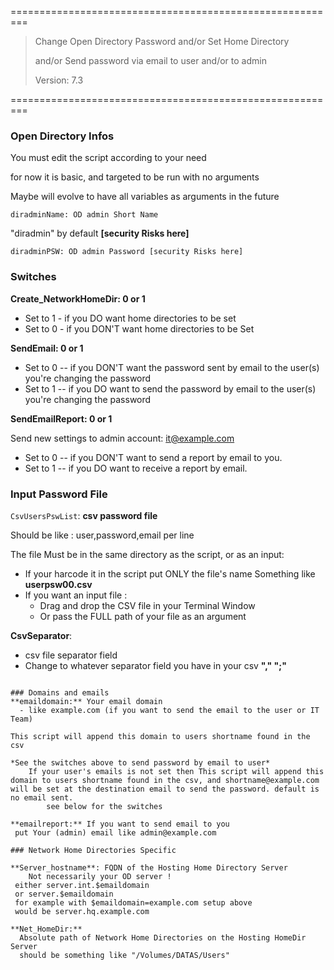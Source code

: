 =========================================================

> Change Open Directory Password and/or Set Home Directory
> 
> and/or Send password via email to user and/or to admin
> 
> Version: 7.3

=========================================================

### Open Directory Infos 

You must edit the script according to your need

for now it is basic, and targeted to be run with no arguments

Maybe will evolve to have all variables as arguments in the future

	diradminName: OD admin Short Name
  
   "diradmin" by default **[security Risks here]**

	diradminPSW: OD admin Password [security Risks here]


### Switches ##

**Create_NetworkHomeDir: 0 or 1**

  - Set to 1 - if you DO want home directories to be set
  - Set to 0 - if you DON'T want home directories to be Set

**SendEmail: 0 or 1**

  - Set to 0
  -- if you DON'T want the password sent by email to the user(s) you're changing the password
  - Set to 1
  -- if you DO want to send the password by email to the user(s) you're changing the password

**SendEmailReport:  0 or 1** 

 Send new settings to admin account: it@example.com
 
  - Set to 0 -- if you DON'T want to send a report by email to you.
  - Set to 1 -- if you DO want to receive a report by email.


### Input Password File

 `CsvUsersPswList`: **csv password file** 
 
Should be like : user,password,email per line

The file Must be in the same directory as the script, or as an input:

  - If your harcode it in the script put ONLY the file's name
	Something like **userpsw00.csv** 
  - If you want an input file :
	- Drag and drop the CSV file in your Terminal Window 
	- Or pass the FULL path of your file as an argument

 **CsvSeparator**: 
 - csv file separator field
  - Change to whatever separator field you have in your csv **"," ";"**
```

### Domains and emails
**emaildomain:** Your email domain
  - like example.com (if you want to send the email to the user or IT Team)
 
This script will append this domain to users shortname found in the csv

*See the switches above to send password by email to user*
  	If your user's emails is not set then This script will append this domain to users shortname found in the csv, and shortname@example.com will be set at the destination email to send the password. default is no email sent.
		see below for the switches

**emailreport:** If you want to send email to you
 put Your (admin) email like admin@example.com

### Network Home Directories Specific

**Server_hostname**: FQDN of the Hosting Home Directory Server
	Not necessarily your OD server !
 either server.int.$emaildomain
 or server.$emaildomain
 for example with $emaildomain=example.com setup above
 would be server.hq.example.com

**Net_HomeDir:**
  Absolute path of Network Home Directories on the Hosting HomeDir Server
  should be something like "/Volumes/DATAS/Users"

